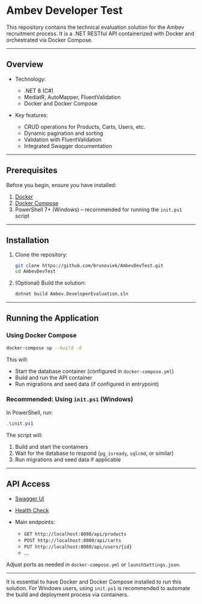 # Ambev Developer Test

This repository contains the technical evaluation solution for the Ambev recruitment process. It is a .NET RESTful API containerized with Docker and orchestrated via Docker Compose.

---

## Overview

* Technology:

  * .NET 8 (C#)
  * MediatR, AutoMapper, FluentValidation
  * Docker and Docker Compose

* Key features:

  * CRUD operations for Products, Carts, Users, etc.
  * Dynamic pagination and sorting
  * Validation with FluentValidation
  * Integrated Swagger documentation

---

## Prerequisites

Before you begin, ensure you have installed:

1. [Docker](https://docs.docker.com/get-docker/)
2. [Docker Compose](https://docs.docker.com/compose/install/)
3. PowerShell 7+ (Windows) – recommended for running the `init.ps1` script

---

## Installation

1. Clone the repository:

   ```bash
   git clone https://github.com/brunoviek/AmbevDevTest.git
   cd AmbevDevTest
   ```
2. (Optional) Build the solution:

   ```bash
   dotnet build Ambev.DeveloperEvaluation.sln
   ```

---

## Running the Application

### Using Docker Compose

```bash
docker-compose up --build -d
```

This will:

* Start the database container (configured in `docker-compose.yml`)
* Build and run the API container
* Run migrations and seed data (if configured in entrypoint)

### Recommended: Using `init.ps1` (Windows)

In PowerShell, run:

```powershell
.\init.ps1
```

The script will:

1. Build and start the containers
2. Wait for the database to respond (`pg_isready`, `sqlcmd`, or similar)
3. Run migrations and seed data if applicable

---

## API Access

* [Swagger UI](http://localhost:8080/swagger)
* [Health Check](http://localhost:8080/health)
* Main endpoints:

  * `GET http://localhost:8080/api/products`
  * `POST http://localhost:8080/api/carts`
  * `PUT http://localhost:8080/api/users/{id}`
  * ...

Adjust ports as needed in `docker-compose.yml` or `launchSettings.json`.

---

It is essential to have Docker and Docker Compose installed to run this solution. For Windows users, using `init.ps1` is recommended to automate the build and deployment process via containers.
